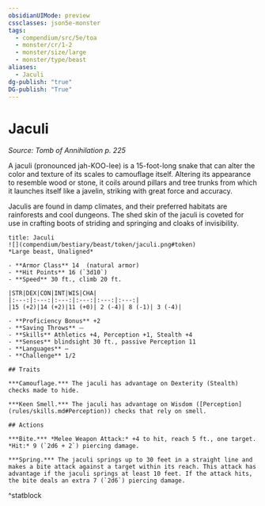 ```yaml
---
obsidianUIMode: preview
cssclasses: json5e-monster
tags:
  - compendium/src/5e/toa
  - monster/cr/1-2
  - monster/size/large
  - monster/type/beast
aliases:
  - Jaculi
dg-publish: "true"
DG-publish: "True"
---
```

# Jaculi
*Source: Tomb of Annihilation p. 225*  

A jaculi (pronounced jah-KOO-lee) is a 15-foot-long snake that can alter the color and texture of its scales to camouflage itself. Altering its appearance to resemble wood or stone, it coils around pillars and tree trunks from which it launches itself like a javelin, striking with great force and accuracy.

Jaculis are found in damp climates, and their preferred habitats are rainforests and cool dungeons. The shed skin of the jaculi is coveted for use in crafting boots of striding and springing and cloaks of invisibility.

```ad-statblock
title: Jaculi
![](compendium/bestiary/beast/token/jaculi.png#token)
*Large beast, Unaligned*

- **Armor Class** 14  (natural armor)
- **Hit Points** 16 (`3d10`)
- **Speed** 30 ft., climb 20 ft.

|STR|DEX|CON|INT|WIS|CHA|
|:---:|:---:|:---:|:---:|:---:|:---:|
|15 (+2)|14 (+2)|11 (+0)| 2 (-4)| 8 (-1)| 3 (-4)|

- **Proficiency Bonus** +2
- **Saving Throws** ⏤
- **Skills** Athletics +4, Perception +1, Stealth +4
- **Senses** blindsight 30 ft., passive Perception 11
- **Languages** —
- **Challenge** 1/2

## Traits

***Camouflage.*** The jaculi has advantage on Dexterity (Stealth) checks made to hide.

***Keen Smell.*** The jaculi has advantage on Wisdom ([Perception](rules/skills.md#Perception)) checks that rely on smell.

## Actions

***Bite.*** *Melee Weapon Attack:* +4 to hit, reach 5 ft., one target. *Hit:* 9 (`2d6 + 2`) piercing damage.

***Spring.*** The jaculi springs up to 30 feet in a straight line and makes a bite attack against a target within its reach. This attack has advantage if the jaculi springs at least 10 feet. If the attack hits, the bite deals an extra 7 (`2d6`) piercing damage.
```
^statblock